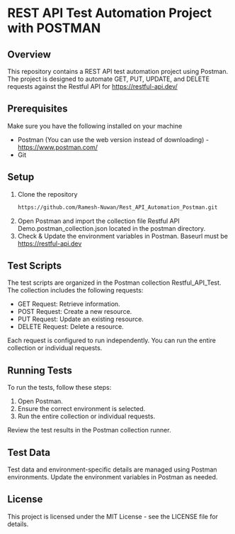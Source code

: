 # REST API Test Automation Project with POSTMAN

## Overview
This repository contains a REST API test automation project using Postman. The project is designed to automate GET, PUT, UPDATE, and DELETE requests against the Restful API for https://restful-api.dev/

## Prerequisites
Make sure you have the following installed on your machine

- Postman (You can use the web version instead of downloading) - https://www.postman.com/
- Git

## Setup
1. Clone the repository
   ```sh
   https://github.com/Ramesh-Nuwan/Rest_API_Automation_Postman.git
   ```
2. Open Postman and import the collection file Restful API Demo.postman_collection.json located in the postman directory.
3. Check & Update the environment variables in Postman. Baseurl must be https://restful-api.dev

## Test Scripts
The test scripts are organized in the Postman collection Restful_API_Test. The collection includes the following requests:

- GET Request: Retrieve information.
- POST Request: Create a new resource.
- PUT Request: Update an existing resource.
- DELETE Request: Delete a resource.
  
Each request is configured to run independently. You can run the entire collection or individual requests.

## Running Tests
To run the tests, follow these steps:

1. Open Postman.
2. Ensure the correct environment is selected.
3. Run the entire collection or individual requests.
   
Review the test results in the Postman collection runner.

## Test Data
Test data and environment-specific details are managed using Postman environments. Update the environment variables in Postman as needed.

## License
This project is licensed under the MIT License - see the LICENSE file for details.
